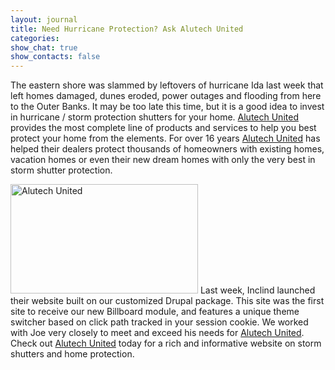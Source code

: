 ```yaml
---
layout: journal
title: Need Hurricane Protection? Ask Alutech United
categories: 
show_chat: true
show_contacts: false
---
```


The eastern shore was slammed by leftovers of hurricane Ida last week that left homes damaged, dunes eroded, power outages and flooding from here to the Outer Banks. It may be too late this time, but it is a good idea to invest in hurricane / storm protection shutters for your home. <a href="http://www.alutech.com" target="_blank">Alutech United</a> provides the most complete line of products and services to help you best protect your home from the elements. For over 16 years <a href="http://www.alutech.com" target="_blank">Alutech United</a> has helped their dealers protect thousands of homeowners with existing homes, vacation homes or even their new dream homes with only the very best in storm shutter protection. <p class="rtecenter"> <a href="http://www.alutech.com" target="_blank"><img alt="Alutech United" class="aligncenter size-medium wp-image-388" height="175" src="/sites/default/files/images/Screen-shot-2009-11-16-at-9.06-300x175.jpg" title="Alutech United" width="300" /></a> Last week, Inclind launched their website built on our customized Drupal package. This site was the first site to receive our new Billboard module, and features a unique theme switcher based on click path tracked in your session cookie. We worked with Joe very closely to meet and exceed his needs for <a href="http://www.alutech.com" target="_blank">Alutech United</a>. Check out <a href="http://www.alutech.com" target="_blank">Alutech United</a> today for a rich and informative website on storm shutters and home protection.